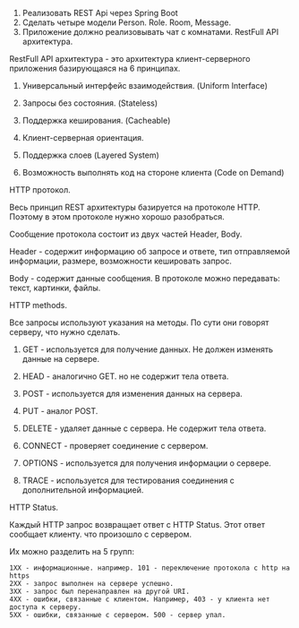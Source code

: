 1. Реализовать REST Api через Spring Boot
2. Сделать четыре модели Person. Role. Room, Message.
3. Приложение должно реализовывать чат c комнатами.
   RestFull API архитектура.

RestFull API архитектура - это архитектура клиент-серверного приложения базирующаяся на 6 принципах.

1. Универсальный интерфейс взаимодействия. (Uniform Interface)

2. Запросы без состояния. (Stateless)

3. Поддержка кеширования. (Cacheable)

4. Клиент-серверная ориентация.

5. Поддержка слоев (Layered System)

6. Возможность выполнять код на стороне клиента (Code on Demand)

HTTP протокол.

Весь принцип REST архитектуры базируется на протоколе HTTP. Поэтому в этом протоколе нужно хорошо разобраться.

Сообщение протокола состоит из двух частей Header, Body.

Header - содержит информацию об запросе и ответе, тип отправляемой информации, размере, возможности кешировать запрос.

Body - содержит данные сообщения. В протоколе можно передавать: текст, картинки, файлы.

HTTP methods.

Все запросы используют указания на методы. По сути они говорят серверу, что нужно сделать.

1. GET - используется для получение данных. Не должен изменять данные на сервере.

2. HEAD - аналогично GET. но не содержит тела ответа.

3. POST - используется для изменения данных на сервера.

4. PUT - аналог POST.

5. DELETE - удаляет данные с сервера. Не содержит тела ответа.

6. CONNECT - проверяет соединение с сервером.

7. OPTIONS - используется для получения информации о сервере.

8. TRACE - используется для тестирования соединения с дополнительной информацией.

HTTP Status.

Каждый HTTP запрос возвращает ответ с HTTP Status. Этот ответ сообщает клиенту. что произошло с сервером.

Их можно разделить на 5 групп:

    1XX - информационные. например. 101 - переключение протокола с http на https
    2XX - запрос выполнен на сервере успешно.
    3XX - запрос был перенаправлен на другой URI.
    4XX - ошибки, связанные с клиентом. Например, 403 - у клиента нет доступа к серверу.
    5XX - ошибки, связанные с сервером. 500 - сервер упал.